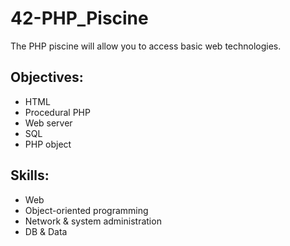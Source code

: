 # 42-PHP_Piscine

The PHP piscine will allow you to access basic web technologies.

## Objectives:
* HTML
* Procedural PHP
* Web server
* SQL
* PHP object

## Skills:
* Web
* Object-oriented programming
* Network & system administration
* DB & Data
